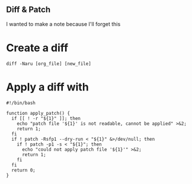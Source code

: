 Diff & Patch
---

I wanted to make a note because I'll forget this


# Create a diff

```
diff -Naru [org_file] [new_file]
```

# Apply a diff with

```
#!/bin/bash

function apply_patch() {
  if [[ ! -r "${1}" ]]; then
    echo "patch file '${1}' is not readable, cannot be applied" >&2;
    return 1;
  fi
  if ! patch -Rsfp1 --dry-run < "${1}" &>/dev/null; then
    if ! patch -p1 -s < "${1}"; then
      echo "could not apply patch file '${1}'" >&2;
      return 1;
    fi
  fi
  return 0;
}
```
